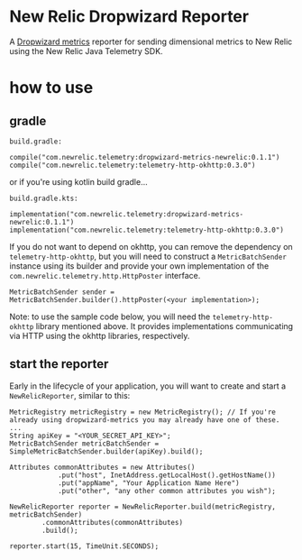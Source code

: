 # New Relic Dropwizard Reporter
A [Dropwizard metrics](https://metrics.dropwizard.io/4.0.0/) reporter for sending dimensional metrics to New Relic using the New Relic Java Telemetry SDK.

# how to use

## gradle

`build.gradle:`
```
compile("com.newrelic.telemetry:dropwizard-metrics-newrelic:0.1.1")
compile("com.newrelic.telemetry:telemetry-http-okhttp:0.3.0")
```

or if you're using kotlin build gradle...

`build.gradle.kts:`
```
implementation("com.newrelic.telemetry:dropwizard-metrics-newrelic:0.1.1")
implementation("com.newrelic.telemetry:telemetry-http-okhttp:0.3.0")
```

If you do not want to depend on okhttp, you can remove the dependency on `telemetry-http-okhttp`, 
but you will need to construct a `MetricBatchSender` instance using its builder and provide your
own implementation of the `com.newrelic.telemetry.http.HttpPoster` interface.


```
MetricBatchSender sender = MetricBatchSender.builder().httpPoster(<your implementation>);
```

Note: to use the sample code below, you will need the `telemetry-http-okhttp` library mentioned above. It provides
implementations communicating via HTTP using the okhttp libraries, respectively.

## start the reporter

Early in the lifecycle of your application, you will want to create and
start a `NewRelicReporter`, similar to this:

```
MetricRegistry metricRegistry = new MetricRegistry(); // If you're already using dropwizard-metrics you may already have one of these.
...
String apiKey = "<YOUR_SECRET_API_KEY>";
MetricBatchSender metricBatchSender = SimpleMetricBatchSender.builder(apiKey).build();

Attributes commonAttributes = new Attributes()
            .put("host", InetAddress.getLocalHost().getHostName())
            .put("appName", "Your Application Name Here")
            .put("other", "any other common attributes you wish");
            
NewRelicReporter reporter = NewRelicReporter.build(metricRegistry, metricBatchSender)
        .commonAttributes(commonAttributes)
        .build();
        
reporter.start(15, TimeUnit.SECONDS);
```